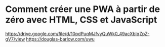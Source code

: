 # Comment créer une PWA à partir de zéro avec HTML, CSS et JavaScript
https://drive.google.com/file/d/10pdPuqMJfvyQuWk0_49acXbIqZpZ-gV7/view
https://douglas-barlow.com/uwu
